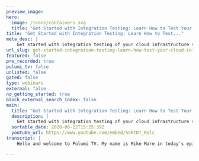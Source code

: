 ```yaml
---
preview_image:
hero:
  image: /icons/containers.svg
  title: "Get Started with Integration Testing: Learn How to Test Your Cloud Infrastructure."
title: "Get Started with Integration Testing: Learn How to Test..."
meta_desc: |
    Get started with integration testing of your cloud infrastructure stacks using Pulumi.
url_slug: get-started-integration-testing-learn-how-test-your-cloud-infrastructure
featured: false
pre_recorded: true
pulumi_tv: false
unlisted: false
gated: false
type: webinars
external: false
no_getting_started: true
block_external_search_index: false
main:
  title: "Get Started with Integration Testing: Learn How to Test Your Cloud Infrastructure."
  description: |
    Get started with integration testing of your cloud infrastructure stacks using Pulumi. In this example, you'll learn to use the Pulumi integration testing framework to create Go tests to instantiate and validate 2 different stacks:  a) An AWS S3 bucket implemented in Typescript and  b) A GKE cluster implemented using Python.  The examples are in Typescript, Go, and Python but Pulumi works with many modern programming languages including Typescript, Javascript, Golang, Python, and .NET.   GET STARTED: https://pulumi.com/start  Pulumi's modern infrastructure as code SDK and SaaS work on all major clouds including AWS, Azure, Google Cloud, and Kubernetes.
  sortable_date: 2020-06-22T15:25:39Z
  youtube_url: https://www.youtube.com/embed/5SRtDT_RUlc
transcript: |
    Hello and welcome to Pulumi TV. My name is Mike Mare in today's episode. We're gonna show you how to get started with integration testing of your Pulumi infrastructure stacks. Let's begin in this episode. We're going to cover the following topics. First, we'll start off by deploying two different stacks in Pulumi. The first one is gonna be an AWS S3 bucket implemented using text. The second stack is going to be a gkes cluster and an engine X application implemented using Python. And then lastly, we're going to write integration tests for both stacks using the Pulumi integration testing framework and go tests. As always, you can follow along with our code by visiting the Pulumi TV repo on github. Let's jump into the code. We'll start with the AWS S3 bucket example in typescript. As always, we'll import the packages that we need using the package manager of our choice. In this case, we've pulled the packages down using M PM with the AWS package. We can create and define a new bucket called my bucket with that bucket created. You can actually place a new object into that bucket with the contents. Hello, world. Lastly, we'll export the name. So we know which bucket to reference. This is a pretty straightforward example. So let's jump over to the Gke example written in Python much like in typescript. Our Pulumi stack here is going to start off by importing the packages that we need to instantiate a GKE cluster. If we pull these packages down using pop with the packages in our local repository, we can create and define settings for the cluster create in the final cluster itself and creating to find the GKEQ and figure we need to access the cluster once it's actually up and running with the cluster created, we can then deploy an engine X deployment into that cluster along with a service that is a public load balancer to front it. So that way we can actually hit the end point and verify that it worked with both stacks established. Let's see how we actually test each of these stacks using our Go integration testing framework. Much like any other Go test. We're gonna write a test, go file in it. We're going to first start off by importing the packages that we need. The primary one we need to use the integration testing framework is the following one located on our github repo. Let's start off by checking out how we would write a test to test the S3 bucket stack. If you'll see, you'll notice that we use the same testing instantiation just like usual GO tests do and we actually wrap a couple of base options on the testing instantiation to tailor it to the Stax configurations. How does this know what properties it needs to use? That is what the program test option strut is about. Let's see what that looks like by jumping us into his documentation in program test options. You have a multitude of settings and configurations. You can tailor to your stacks, necessities. You can see that you can set the directory in which your stack is running in any dependencies that must be installed depending on the language used configuration settings for the stack itself secrets any changes you wanna make after the fact. And more importantly, the extra runtime validation is a function that we're going to use to test each of these stacks for validity in what we're expecting it to be. There's many options here and we explored to check these out to see what would be suitable to capture the scenarios you'd like to test. Let's jump back to the actual test on the left. So with the base options established, which are just as sent of settings that we want to apply to all these tests. We don't have to necessarily do this. This is optional, but it allows us to condense shared properties across multiple tests. So with the base options established, we're gonna tweak some more settings, supply the region and the stack is up and running once this test actually kicks off. But more importantly, we have not established the extra runtime validation before we do. So, let's examine what the test in Python for the Gke cluster using engine X looks like. As you can see, we have a similar test established with the same base options. We'll tweak it a little bit just to make sure its configuration settings match what we expect it in our GCP account. And likewise, we have yet to implement our extra runtime validation. Both of these tests will go through the motions of previewing, installing the updates, setting the configuration variables, doing the updates of the actual plume stacks and destroying the stacks and all these parameters are configurable. But once all of those are done, then once the update completes is when the extra runtime validation kicks in and that allows us to actually examine and test the stack that was stood up. So let's actually implement some of these. So we'll start off with the S3 bucket one. Our simple solution is gonna be, since we created a bucket, we put an object into it. Let's just see that when we get buckets, they're not going to be empty. So we'll start off by saying we're gonna import the AWS uh packages um by creating a new session. Um So we'll create a new session in that we're going to define our configuration for a region to use. We're gonna import the packages that we need to actually make sure that this code works So with the session established, let's actually make use of it. We're gonna create a new S3 client that makes use of the session. That service client is going to be S3 dot new on the session. And we're going to pull a list of the buckets by saying the result and an error is being set to the services list buckets operation with no particular parameters. We just want to see if we get buckets back. If there are no errors will be fine. But if there is an error where you want to throw an error on the testing ever, it says we're unable to list buckets. And if we have no error, we want to do an assertion that we don't have empty bucket lists, it will pass a new results object and say message buckets should buckets list should not be empty. So that is all set. Let's go ahead and open all these folds and we can see that we are close to. Oh, we have an error here. There we go. We have all the pieces in place to create a session to AWS and then leverage that session to communicate with an S3 client that will allow us to list buckets and validate that they're not actually empty. Similarly, let's create a runtime validation check for the GKE cluster. So in this cluster, as you'll remember, we deployed an engine X deployment and a publicly facing service load balancer that we want to verify is actually up and has the contents we expect it to have in its HTTP body. So we'll go into the extra run time validation and implement that now. So we'll say the end point can be pulled out of the stack that we have here. Because this function that we're defining here allows us to pass in and close over the stack information that is outputted when the stack is run through the integration testing framework. So we'll say in that stack, give me all of the outputs and we want particularly the external IP of the output. And we'll assert that to a string with the end point. We're gonna establish a max wait of 10 minutes time, that minute times 10. And we have some helper for helper functions that allow us to assert that we are getting an http 200 from the end point that we're visiting and that we're going to then take a step further and validate the contents of that body response. So we'll say assert http results with retry, we'll pass in our testing object, the end point, uh nil the max, wait time and a function that we're going to define just now for the body of how we want to handle that. And that encompasses saying we want to return the assertion that our body contains this stream. Welcome to engine X as famously displayed by default engine configurations and we'll add the missing parentheses. All right, great So let's review it. We have an AWS S3 bucket written in text script, this bucket is created and then an object that's put into it. In our second stack, we have a GKE cluster running in GCP. Once that cluster is up, we're going to communicate with it by deploying an engine X deployment and a service with the public load balancer. We can capture both of these stacks in go test by defining them here as test objects using the integration testing framework from Pulumi. And we can then take a step further and do runtime validation of these stacks to verify that they're running as we expect them with that said, let's actually run our test. This is as simple as saying, go test dash V and the current directory. This will kick off a chain of tests much like any other go testing framework. As you'll see, we're going to go through the various steps that you would imagine. But the integration testing framework is handling all of the, the operations that you normally would when interacting with a Pulumi stack such as installing the dependencies using uh pip end for the Python GCP project using yarn for the text one. We're initializing the project, we're setting configuration settings, we're performing the previews and updates and more. So as this continues, we'll get more output and more feedback. So there you go. The first test for the S3 bucket passed, we were able to verify that the bucket that was not only created but that when we did a fetch on the buckets that the bucket list was not empty. The Gke cluster will take a couple more minutes since it takes five or six minutes for a cluster to come up and for the application to deploy. And so we've gone ahead and ran this test already in a previous screen and we've shown you what that looks like when the output is complete. As you can see both tests pass, we have the S3 bucket that verifies that our buckets returned are not empty and that we have the ability to examine engine X by fetching into its public load balancer that we get and doing an HCTP 200 and returning the body to examine its content. That assertion is simply stated here in a couple of helper functions that allows us to do AC TP uh gets with retries. And all we're essentially doing here is doing those retries on, on a back off timer base that allows us to ensure that we actually are hitting the host and we are getting a status code of AC TP 200 to then process the body as we've done here with examining that welcome to engine X is existing with that. We hope we've learned a lot in how to integrate and test all of your stacks and Pulumi and how Pulumi can be used to instantiate different stacks for different languages. And how we can leverage the go integration testing framework to tie all these together and validate and verify your infrastructure is operating as you expect it. That's all we have for today. Thank you for your time and have a great day.

---
```

